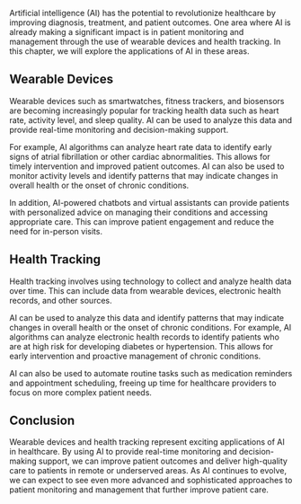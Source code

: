 
Artificial intelligence (AI) has the potential to revolutionize healthcare by improving diagnosis, treatment, and patient outcomes. One area where AI is already making a significant impact is in patient monitoring and management through the use of wearable devices and health tracking. In this chapter, we will explore the applications of AI in these areas.

Wearable Devices
----------------

Wearable devices such as smartwatches, fitness trackers, and biosensors are becoming increasingly popular for tracking health data such as heart rate, activity level, and sleep quality. AI can be used to analyze this data and provide real-time monitoring and decision-making support.

For example, AI algorithms can analyze heart rate data to identify early signs of atrial fibrillation or other cardiac abnormalities. This allows for timely intervention and improved patient outcomes. AI can also be used to monitor activity levels and identify patterns that may indicate changes in overall health or the onset of chronic conditions.

In addition, AI-powered chatbots and virtual assistants can provide patients with personalized advice on managing their conditions and accessing appropriate care. This can improve patient engagement and reduce the need for in-person visits.

Health Tracking
---------------

Health tracking involves using technology to collect and analyze health data over time. This can include data from wearable devices, electronic health records, and other sources.

AI can be used to analyze this data and identify patterns that may indicate changes in overall health or the onset of chronic conditions. For example, AI algorithms can analyze electronic health records to identify patients who are at high risk for developing diabetes or hypertension. This allows for early intervention and proactive management of chronic conditions.

AI can also be used to automate routine tasks such as medication reminders and appointment scheduling, freeing up time for healthcare providers to focus on more complex patient needs.

Conclusion
----------

Wearable devices and health tracking represent exciting applications of AI in healthcare. By using AI to provide real-time monitoring and decision-making support, we can improve patient outcomes and deliver high-quality care to patients in remote or underserved areas. As AI continues to evolve, we can expect to see even more advanced and sophisticated approaches to patient monitoring and management that further improve patient care.
